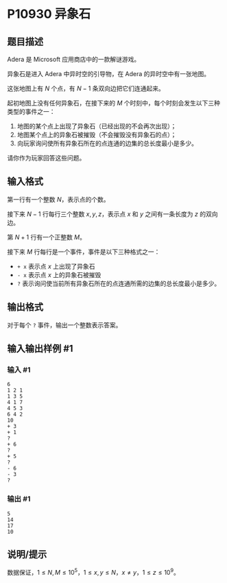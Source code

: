 # P10930 异象石

## 题目描述

Adera 是 Microsoft 应用商店中的一款解谜游戏。

异象石是进入 Adera 中异时空的引导物，在 Adera 的异时空中有一张地图。

这张地图上有 $N$ 个点，有 $N-1$ 条双向边把它们连通起来。

起初地图上没有任何异象石，在接下来的 $M$ 个时刻中，每个时刻会发生以下三种类型的事件之一：

  1. 地图的某个点上出现了异象石（已经出现的不会再次出现）；
  2. 地图某个点上的异象石被摧毁（不会摧毁没有异象石的点）；
  3. 向玩家询问使所有异象石所在的点连通的边集的总长度最小是多少。

请你作为玩家回答这些问题。

## 输入格式

第一行有一个整数 $N$，表示点的个数。

接下来 $N-1$ 行每行三个整数 $x,y,z$，表示点 $x$ 和 $y$ 之间有一条长度为 $z$ 的双向边。

第 $N+1$ 行有一个正整数 $M$。

接下来 $M$ 行每行是一个事件，事件是以下三种格式之一：

  * `+ x` 表示点 $x$ 上出现了异象石
  * `- x` 表示点 $x$ 上的异象石被摧毁
  * `?` 表示询问使当前所有异象石所在的点连通所需的边集的总长度最小是多少。

## 输出格式

对于每个 `?` 事件，输出一个整数表示答案。

## 输入输出样例 #1

### 输入 #1

```
6
1 2 1
1 3 5
4 1 7
4 5 3
6 4 2
10
+ 3
+ 1
?
+ 6
?
+ 5
?
- 6
- 3
?
```

### 输出 #1

```
5
14
17
10
```

## 说明/提示

数据保证，$1 \le N,M \le 10^5$，$1 \le x,y \le N$，$x \neq y$，$1 \le z \le 10^9$。